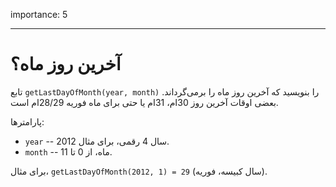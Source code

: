 importance: 5

---

# آخرین روز ماه؟

تابع `getLastDayOfMonth(year, month)` را بنویسید که آخرین روز ماه را برمی‌گرداند. بعضی اوقات آخرین روز 30ام، 31ام یا حتی برای ماه فوریه 28/29ام است.

پارامترها:

- `year` -- سال 4 رقمی، برای مثال 2012.
- `month` -- ماه، از 0 تا 11.

برای مثال، `getLastDayOfMonth(2012, 1) = 29` (سال کبیسه، فوریه).
